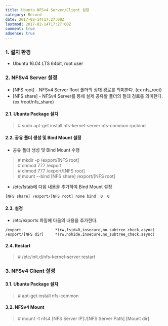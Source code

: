 ```yaml
---
title: Ubuntu NFSv4 Server/Client 설정
category: Record
date: 2017-02-14T17:27:00Z
lastmod: 2017-02-14T17:27:00Z
comment: true
adsense: true
---
```


### 1. 설치 환경

* Ubuntu 16.04 LTS 64bit, root user

### 2. NFSv4 Server 설정

* [NFS root] - NFSv4 Server Root 폴더의 상대 경로를 의미한다. (ex nfs_root)
* [NFS share] - NFSv4 Server를 통해 실제 공유할 폴더의 절대 경로를 의미한다. (ex /root/nfs_share)

#### 2.1. Ubuntu Package 설치

> \# sudo apt-get install nfs-kernel-server nfs-common rpcbind

#### 2.2. 공유 폴더 생성 및 Bind Mount 설정

* 공유 폴더 생성 및 Bind Mount 수행

> \# mkdir -p /export/[NFS root] <br>
> \# chmod 777 /export <br>
> \# chmod 777 /export/[NFS root] <br>
> \# mount \-\-bind [NFS share] /export/[NFS root]

*  /etc/fstab에 다음 내용을 추가하여 Bind Mount 설정

~~~
[NFS share] /export/[NFS root] none bind  0  0
~~~

#### 2.3. 설정

* /etc/exports 파일에 다음의 내용을 추가한다.

~~~
/export               *(rw,fsid=0,insecure,no_subtree_check,async)
/export/[NFS dir]     *(rw,nohide,insecure,no_subtree_check,async)
~~~

#### 2.4. Restart

> \# /etc/init.d/nfs-kernel-server restart

### 3. NFSv4 Client 설정

#### 3.1. Ubuntu Package 설치

> \# apt-get install nfs-common

#### 3.2. NFSv4 Mount

> \# mount -t nfs4 [NFS Server IP]:/[NFS Server Path] [Mount dir]

